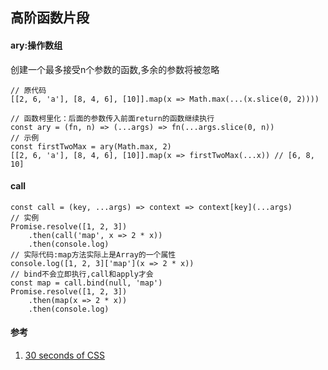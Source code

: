 ## 高阶函数片段

#### ary:操作数组
创建一个最多接受n个参数的函数,多余的参数将被忽略

```JS
// 原代码
[[2, 6, 'a'], [8, 4, 6], [10]].map(x => Math.max(...(x.slice(0, 2))))

// 函数柯里化：后面的参数传入前面return的函数继续执行
const ary = (fn, n) => (...args) => fn(...args.slice(0, n))
// 示例
const firstTwoMax = ary(Math.max, 2)
[[2, 6, 'a'], [8, 4, 6], [10]].map(x => firstTwoMax(...x)) // [6, 8, 10]
```

#### call

```JS
const call = (key, ...args) => context => context[key](...args)
// 实例
Promise.resolve([1, 2, 3])
    .then(call('map', x => 2 * x))
    .then(console.log)
// 实际代码:map方法实际上是Array的一个属性
console.log([1, 2, 3]['map'](x => 2 * x))
// bind不会立即执行,call和apply才会
const map = call.bind(null, 'map')
Promise.resolve([1, 2, 3])
    .then(map(x => 2 * x))
    .then(console.log)
```

#### 参考
1. [30 seconds of CSS](https://css.30secondsofcode.org/)